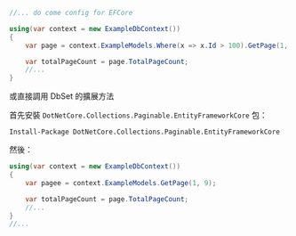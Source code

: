 ```csharp
//... do come config for EFCore

using(var context = new ExampleDbContext())
{
    var page = context.ExampleModels.Where(x => x.Id > 100).GetPage(1, 9);

    var totalPageCount = page.TotalPageCount;
    //...
}
```

或直接調用 DbSet 的擴展方法

首先安裝 `DotNetCore.Collections.Paginable.EntityFrameworkCore` 包：

```shell
Install-Package DotNetCore.Collections.Paginable.EntityFrameworkCore
```


然後：

```csharp
using(var context = new ExampleDbContext())
{
    var pagee = context.ExampleModels.GetPage(1, 9);

    var totalPageCount = page.TotalPageCount;
    //...
}
//...
```